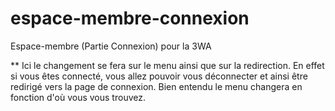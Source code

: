 # espace-membre-connexion
Espace-membre (Partie Connexion) pour la 3WA

** Ici le changement se fera sur le menu ainsi que sur la redirection. En effet si vous êtes connecté, vous allez pouvoir vous déconnecter et ainsi être redirigé vers la page de connexion. Bien entendu le menu changera en fonction d'où vous vous trouvez.

<img src="https://gyazo.com/21c6cd7e50a200ef33b20fa724cda1a8" alt="">